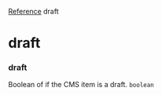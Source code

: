 [Reference](https://www.framer.com/developers/reference)
draft
# draft
### draft
Boolean of if the CMS item is a draft.
`boolean`
